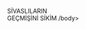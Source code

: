 <html>
  <title>
  </title>
  <body>
    <br> SİVASLILARIN 
                   <br>GEÇMİŞİNİ SİKİM  
  /body>
</html>
